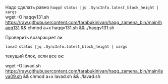Надо сделать равно
`haqqd status |jq .SyncInfo.latest_block_height | xargs` <br>
wget -O haqqv131.sh https://raw.githubusercontent.com/tarabukinivan/haqq_zamena_bin/main/haqq131 && chmod a+x haqqv131.sh && ./haqqv131.sh

Проверить возвращает ли

`lavad status |jq .SyncInfo.latest_block_height | xargs`

текущий блок, если все ок:

wget -O lavad.sh https://raw.githubusercontent.com/tarabukinivan/haqq_zamena_bin/main/lava09.sh && chmod a+x lavad.sh && ./lavad.sh
